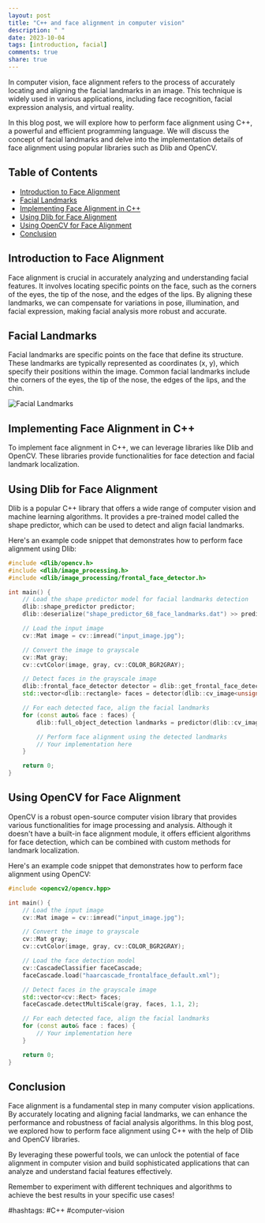 ```yaml
---
layout: post
title: "C++ and face alignment in computer vision"
description: " "
date: 2023-10-04
tags: [introduction, facial]
comments: true
share: true
---
```


In computer vision, face alignment refers to the process of accurately locating and aligning the facial landmarks in an image. This technique is widely used in various applications, including face recognition, facial expression analysis, and virtual reality.

In this blog post, we will explore how to perform face alignment using C++, a powerful and efficient programming language. We will discuss the concept of facial landmarks and delve into the implementation details of face alignment using popular libraries such as Dlib and OpenCV.

## Table of Contents
- [Introduction to Face Alignment](#introduction-to-face-alignment)
- [Facial Landmarks](#facial-landmarks)
- [Implementing Face Alignment in C++](#implementing-face-alignment-in-c)
- [Using Dlib for Face Alignment](#using-dlib-for-face-alignment)
- [Using OpenCV for Face Alignment](#using-opencv-for-face-alignment)
- [Conclusion](#conclusion)

## Introduction to Face Alignment

Face alignment is crucial in accurately analyzing and understanding facial features. It involves locating specific points on the face, such as the corners of the eyes, the tip of the nose, and the edges of the lips. By aligning these landmarks, we can compensate for variations in pose, illumination, and facial expression, making facial analysis more robust and accurate.

## Facial Landmarks

Facial landmarks are specific points on the face that define its structure. These landmarks are typically represented as coordinates (x, y), which specify their positions within the image. Common facial landmarks include the corners of the eyes, the tip of the nose, the edges of the lips, and the chin.

![Facial Landmarks](https://example.com/facial-landmarks.png)

## Implementing Face Alignment in C++

To implement face alignment in C++, we can leverage libraries like Dlib and OpenCV. These libraries provide functionalities for face detection and facial landmark localization.

## Using Dlib for Face Alignment

Dlib is a popular C++ library that offers a wide range of computer vision and machine learning algorithms. It provides a pre-trained model called the shape predictor, which can be used to detect and align facial landmarks.

Here's an example code snippet that demonstrates how to perform face alignment using Dlib:

```cpp
#include <dlib/opencv.h>
#include <dlib/image_processing.h>
#include <dlib/image_processing/frontal_face_detector.h>

int main() {
    // Load the shape predictor model for facial landmarks detection
    dlib::shape_predictor predictor;
    dlib::deserialize("shape_predictor_68_face_landmarks.dat") >> predictor;

    // Load the input image
    cv::Mat image = cv::imread("input_image.jpg");

    // Convert the image to grayscale
    cv::Mat gray;
    cv::cvtColor(image, gray, cv::COLOR_BGR2GRAY);

    // Detect faces in the grayscale image
    dlib::frontal_face_detector detector = dlib::get_frontal_face_detector();
    std::vector<dlib::rectangle> faces = detector(dlib::cv_image<unsigned char>(gray));

    // For each detected face, align the facial landmarks
    for (const auto& face : faces) {
        dlib::full_object_detection landmarks = predictor(dlib::cv_image<unsigned char>(gray), face);

        // Perform face alignment using the detected landmarks
        // Your implementation here
    }

    return 0;
}
```

## Using OpenCV for Face Alignment

OpenCV is a robust open-source computer vision library that provides various functionalities for image processing and analysis. Although it doesn't have a built-in face alignment module, it offers efficient algorithms for face detection, which can be combined with custom methods for landmark localization.

Here's an example code snippet that demonstrates how to perform face alignment using OpenCV:

```cpp
#include <opencv2/opencv.hpp>

int main() {
    // Load the input image
    cv::Mat image = cv::imread("input_image.jpg");

    // Convert the image to grayscale
    cv::Mat gray;
    cv::cvtColor(image, gray, cv::COLOR_BGR2GRAY);

    // Load the face detection model
    cv::CascadeClassifier faceCascade;
    faceCascade.load("haarcascade_frontalface_default.xml");

    // Detect faces in the grayscale image
    std::vector<cv::Rect> faces;
    faceCascade.detectMultiScale(gray, faces, 1.1, 2);

    // For each detected face, align the facial landmarks
    for (const auto& face : faces) {
        // Your implementation here
    }

    return 0;
}
```

## Conclusion

Face alignment is a fundamental step in many computer vision applications. By accurately locating and aligning facial landmarks, we can enhance the performance and robustness of facial analysis algorithms. In this blog post, we explored how to perform face alignment using C++ with the help of Dlib and OpenCV libraries.

By leveraging these powerful tools, we can unlock the potential of face alignment in computer vision and build sophisticated applications that can analyze and understand facial features effectively.

Remember to experiment with different techniques and algorithms to achieve the best results in your specific use cases!

#hashtags: #C++ #computer-vision